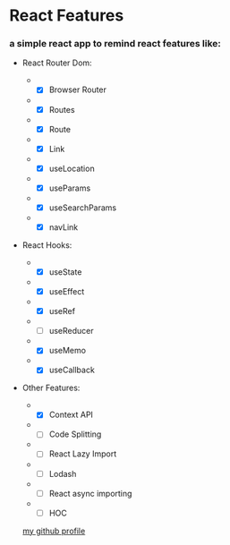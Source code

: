 # React Features

### a simple react app to remind react features like:

- React Router Dom:
  - - [x] Browser Router
  - - [x] Routes
  - - [x] Route
  - - [x] Link
  - - [x] useLocation
  - - [x] useParams
  - - [x] useSearchParams
  - - [x] navLink
- React Hooks:
  - - [x] useState
  - - [x] useEffect
  - - [x] useRef
  - - [ ] useReducer
  - - [x] useMemo
  - - [x] useCallback
- Other Features:

  - - [x] Context API
  - - [ ] Code Splitting
  - - [ ] React Lazy Import
  - - [ ] Lodash
  - - [ ] React async importing
  - - [ ] HOC

  [my github profile](https://github.com/defaee)
